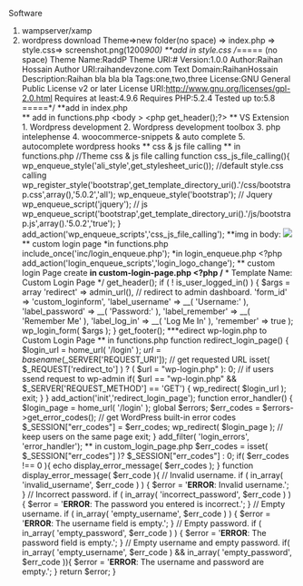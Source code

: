 Software
1. wampserver/xamp 
2. wordpress download 
Theme=>new folder(no space) => index.php => style.css=> screenshot.png(1200*900) 
**add in style.css 
/*===== (no space) 
    Theme Name:RaddP 
    Theme URI:# 
    Version:1.0.0 
    Author:Raihan Hossain 
    Author URI:raihandevzone.com 
    Text Domain:RaihanHossain 
    Description:Raihan bla bla bla 
    Tags:one,two,three 
    License:GNU General Public License v2 or later 
    License URI:http://www.gnu.org/licenses/gpl-2.0.html 
    Requires at least:4.9.6 
    Requires PHP:5.2.4 
    Tested up to:5.8 
    =====*/ 
**add in index.php 
        <?php 
          /* 
          * This template for displaying the header 
          */ 
          ?> 
          <!DOCTYPE html> 
          <html lang="<php echo language_attributes();?>" class="no-js"> 
          <head> 
            <meta charset = "<?php bloginfo('charset')?>"> 
            <meta http-equiv="X-UA-Compatible" content = "IE-edge"> 
            <meta name="viewport" content="width=device-width,initial-scale=1.0"> 
          </head>  
  ** add in functions.php
            <?php
            /*php
            * My theme function
            // Theme Title
            add_theme_support('title-tag');
  **continue in index.php:
           <?php wp_head();?>
           </head>
           <body <?php body-class();?>>
           <php get_header();?>
           <?php the_content();?>
           <?php get_footer();?>
           <?php wp_footer();?>
           </body>
           </html>
   ** VS Extension
       1. Wordpress development
       2. Wordpress development toolbox
       3. php intelephense
       4. woocommerce-snippets & auto complete
       5. autocomplete wordpress hooks
   ** css & js file calling
       ** in functions.php
             //Theme css & js file calling
               function css_js_file_calling(){
               wp_enqueue_style('ali_style',get_stylesheet_uric()); //default style.css calling
               wp_register_style('bootstrap',get_template_directory_uri().'/css/bootstrap.css',array(),'5.0.2','all');
               wp_enqueue_style('bootstrap');
             // Jquery
               wp_enqueue_script('jquery');
             // js
               wp_enqueue_script('bootstrap',get_template_directory_uri().'/js/bootstrap.js',array().'5.0.2','true');
             }
             add_action('wp_enqueue_scripts','css_js_file_calling');
   **img in body:
         <img src="<?php echo get_template_directory_uri();?>/img/logo.phg">
   ** custom login page
         *in functions.php
             include_once('inc/login_enqueue.php');
         *in login_enqueue.php
             <?php
               function login_enqueue_register(){
                   wp_enqueue_style('login_enqueue',get_stylesheet_directory_uri()./css/login_enqueue.css',array(),'1.0.0','all';
               }
                 add_action('login_enqueue_scripts','login_enqueue_register');
         *login_enqueue.css:
           body.login{background:red;}
         *inc/login_enqueue.php:
             //changing logo of wordpress
               function logo_change(){
             ?>
               <style>
                   #login h1 a,.login h1 a{
                     background_image:url(<?php print get_stylesheet_directory_uri();?>../img/logo-small.png);
                   }
               </style>
               <?php
               add_action('login_enqueue_scripts','login_logo_change'); 
   ** custom login Page create 
       **in custom-login-page.php
                   <?php
            /**
            * Template Name: Custom Login Page
            */
            get_header();
            if ( ! is_user_logged_in() ) {
                $args = array
                    'redirect' => admin_url(), // redirect to admin dashboard.
                    'form_id' => 'custom_loginform',
                    'label_username' => __( 'Username:' ),
                    'label_password' => __( 'Password:' ),
                    'label_remember' => __( 'Remember Me' ),
                    'label_log_in' => __( 'Log Me In' ),
                     'remember' => true
                );
            wp_login_form( $args );
            }
            get_footer();
   ***edirect wp-login.php to Custom Login Page
 ** in functions.php
       function redirect_login_page() {
        $login_url  = home_url( '/login' );
        $url = basename($_SERVER['REQUEST_URI']); // get requested URL
        isset( $_REQUEST['redirect_to'] ) ? ( $url   = "wp-login.php" ): 0; // if users ssend request to wp-admin
        if( $url  == "wp-login.php" && $_SERVER['REQUEST_METHOD'] == 'GET')  {
            wp_redirect( $login_url );
            exit;
        }
    }
    add_action('init','redirect_login_page');
   function error_handler() {
    $login_page  = home_url( '/login' );
    global $errors;
    $err_codes = $errors->get_error_codes(); // get WordPress built-in error codes
    $_SESSION["err_codes"] =  $err_codes;
    wp_redirect( $login_page ); // keep users on the same page
    exit;
    }
    add_filter( 'login_errors', 'error_handler');
** in custom_login_page.php
   $err_codes = isset( $_SESSION["err_codes"] )? $_SESSION["err_codes"] : 0;
    if( $err_codes !== 0 ){
        echo display_error_message(  $err_codes );
}
function display_error_message( $err_code ){
    // Invalid username.
    if ( in_array( 'invalid_username', $err_code ) ) {
        $error = '<strong>ERROR</strong>: Invalid username.';
    }
    // Incorrect password.
    if ( in_array( 'incorrect_password', $err_code ) ) {
        $error = '<strong>ERROR</strong>: The password you entered is incorrect.';
    }
    // Empty username.
    if ( in_array( 'empty_username', $err_code ) ) {
        $error = '<strong>ERROR</strong>: The username field is empty.';
    }
    // Empty password.
    if ( in_array( 'empty_password', $err_code ) ) {
        $error = '<strong>ERROR</strong>: The password field is empty.';
    }
    // Empty username and empty password.
    if( in_array( 'empty_username', $err_code )  &&  in_array( 'empty_password', $err_code )){
        $error = '<strong>ERROR</strong>: The username and password are empty.';
    }
    return $error;
    }
   

   
           

         
         
  
